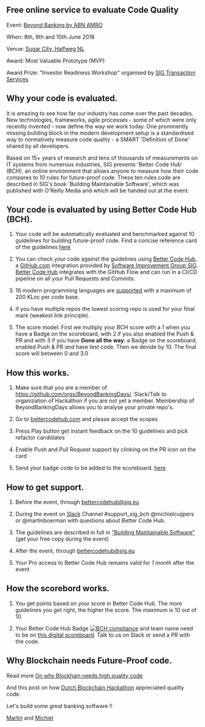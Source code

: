 ## Free online service to evaluate Code Quality

Event: [Beyond Banking by ABN AMRO](https://beyondbanking.nl)

When: 8th, 9th and 10th June 2018

Venue: [Sugar City, Halfweg NL](https://beyondbanking.nl/p/venue)

Award: Most Valuable Prototype (MVP)

Award Prize: "Investor Readiness Workshop" organised by [SIG Transaction Services](https://www.sig.eu/it-due-diligence/)


## Why your code is evaluated.

It is amazing to see how far our industry has come over the past decades. New technologies, frameworks, agile processes - some of which were only recently invented - now define the way we work today. One prominently missing building block in the modern development setup is a standardised way to normatively measure code quality - a SMART 'Definition of Done' shared by all developers.

Based on 15+ years of research and tens of thousands of measurements on IT systems from numerous industries, SIG presents 'Better Code Hub’ (BCH), an online environment that allows anyone to measure how their code compares to 10 rules for future-proof code. These ten rules code are described in SIG's book 'Building Maintainable Software', which was published with O'Reilly Media and which will be handed out at the event.

## Your code is evaluated by using Better Code Hub (BCH).

1. Your code will be automatically evaluated and benchmarked against 10 guidelines for building future-proof code. Find a concise reference card of the guidelines [here](https://cdn-images-1.medium.com/max/1200/1*TS-ZTeI7sQS7dy_AlMqSXQ.png)

2. You can check your code against the guidelines using [Better Code Hub](https://github.com/integrations/better-code-hub), a [GitHub.com](https://Github.com) integration provided by [Software Improvement Group SIG](https://www.sig.eu). [Better Code Hub](https://bettercodehub.com) integrates with the GitHub Flow and can run in a CI/CD pipeline on all your Pull Requests and Commits.

3. 16 modern programming languages are [supported](https://bettercodehub.com/docs/configuration-manual) with a maximum of 200 KLoc per code base.

4. if you have multiple repos the lowest scoring repo is used for your final mark (weakest link principle).

5. The score model: First we multiply your BCH score with a 1 when you have a Badge on the scoreboard, with 2 if you also enabled the Push & PR and with 3 if you have **Gone all the way**: a Badge on the scoreboard, enabled Push & PR *and* have test code. Then we devide by 10. The final score will between 0 and 3.0 

## How this works.

1. Make sure that you are a member of https://github.com/orgs/BeyondBankingDays/. Slack/Talk to organization of Hackathon if you are not yet a member. Membership of BeyondBankingDays allows you to analyse your private repo's.

2. Go to [bettercodehub.com](https://bettercodehub.com) and please accept the scopes

3. Press Play button get instant feedback on the 10 guidelines and pick refactor candidates

4. Enable Push and Pull Request support by clinking on the PR icon on the card

5. Send your badge code to be added to the scoreboard. [here](https://beyondbankingdays.github.io/scoreboard)


## How to get support.

1. Before the event, through bettercodehub@sig.eu

2. During the event on [Slack](https://beyondbankinghack.slack.com/) Channel #support_sig_bch @michielcuijpers or @martinboerman with questions about Better Code Hub.

3. The guidelines are described in full in [“Building Maintainable Software”](http://shop.oreilly.com/product/0636920049555.do) (get your free copy during the event)

4. After the event, through bettercodehub@sig.eu 

5. Your Pro access to Better Code Hub remains valid for *1 month* after the event


## How the scorebord works.

1. You get points based on your score in Better Code Hub. The more guidelines you get right, the higher the score. The maximum is 10 out of 10.

2. Your Better Code Hub Badge [![BCH compliance](https://bettercodehub.com/edge/badge/dbh17-abraxas/ShareEverythingWeb)](https://bettercodehub.com) and team name need to be on [this digital scoreboard](http://beyondbankingdays.github.io/scoreboard). Talk to us on Slack or send a PR with the code.


## Why Blockchain needs Future-Proof code.

Read more [On why Blockhain needs high quality code ](https://medium.com/@jstvssr/why-blockchain-needs-future-proof-code-cb09b39175e1#.bqfmcig55)

And this post on how [Dutch Blockchain Hackathon](https://dev.to/jstvssr/how-a-hackathon-appreciates-quality-code) appreciated quality code.

Let's build some great banking software !!

[Martin](https://github.com/mboerman) and [Michiel](https://github.com/michielcuijpers)

